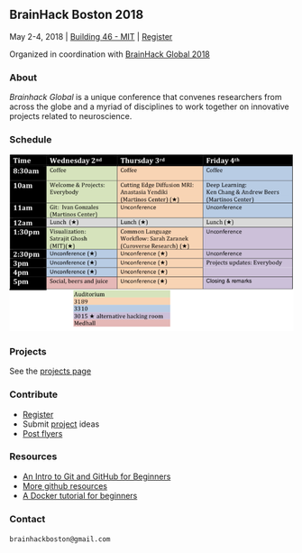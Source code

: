 ## BrainHack Boston 2018

May 2-4, 2018 | [Building 46 - MIT](https://goo.gl/maps/FPdnf5G9rEE2) | [Register](https://goo.gl/de4J2P)

Organized in coordination with [BrainHack Global 2018](http://www.brainhack.org/global2018/)

### About

*Brainhack Global* is a unique conference that convenes researchers from across the globe and a myriad of disciplines to work together on innovative projects related to neuroscience.

### Schedule

![schedule](brainhack_schedule.png)

### Projects

See the [projects page](projects.md)

### Contribute
- [Register](https://goo.gl/de4J2P)
- Submit [project](projects.md) ideas
- [Post flyers](brainhack-boston-2018.pdf)

### Resources

- [An Intro to Git and GitHub for Beginners](https://product.hubspot.com/blog/git-and-github-tutorial-for-beginners)
- [More github resources](https://guides.github.com/)
- [A Docker tutorial for beginners](https://docker-curriculum.com/)

### Contact

`brainhackboston@gmail.com`
